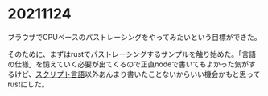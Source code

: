 # 20211124

ブラウザでCPUベースのパストレーシングをやってみたいという目標ができた。

そのために、まずはrustでパストレーシングするサンプルを触り始めた。「言語の仕様」を憶えていく必要が出てくるので正直nodeで書いてもよかった気がするけど、[スクリプト言語](http://d.hatena.ne.jp/keyword/%A5%B9%A5%AF%A5%EA%A5%D7%A5%C8%B8%C0%B8%EC)以外あんまり書いたことないからいい機会かもと思ってrustにした。